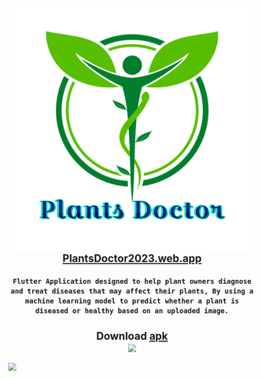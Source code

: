 <h2 align="center"><a href="https://plantsdoctor2023.web.app"><img src="assets/images/logo.png" align="center"/><br>PlantsDoctor2023.web.app</a></h2>

<h3 align=center><code>Flutter Application designed to help plant owners diagnose and treat diseases that may affect their plants, By using a machine learning model to predict whether a plant is diseased or healthy based on an uploaded image.</code></h3>

<h2 align=center>Download <a href="https://bit.ly/plantsdoctor">apk<br><img height=150 src="https://user-images.githubusercontent.com/60184582/233250889-ffa32d94-2259-41c2-a5ba-accc50f09c3a.png"/></a></h2>

<img src="https://hits.sh/github.com/AhmedNasser1601/PlantsDoctor.svg?label=Visits&logo=flutter"/>
